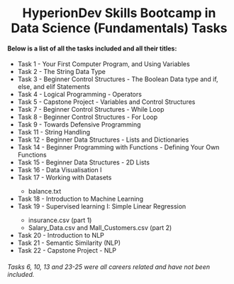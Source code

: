 <h1 align="center">HyperionDev Skills Bootcamp in Data Science (Fundamentals) Tasks</h1>

<h4> Below is a list of all the tasks included and all their titles: </h4>
<ul>
  <li>Task 1 - Your First Computer Program, and Using Variables	</li>
  <li>Task 2 - The String Data Type </li>
  <li>Task 3 - Beginner Control Structures - The Boolean Data type and if, else, and elif Statements </li>
  <li>Task 4 - Logical Programming - Operators </li>
  <li>Task 5 - Capstone Project - Variables and Control Structures	</li>
  <li>Task 7 - Beginner Control Structures - While Loop	</li>
  <li>Task 8 - Beginner Control Structures - For Loop	</li>
  <li>Task 9 - Towards Defensive Programming	</li>
  <li>Task 11 - String Handling	</li>
  <li>Task 12 - Beginner Data Structures - Lists and Dictionaries	</li>
  <li>Task 14 - Beginner Programming with Functions - Defining Your Own Functions	</li>
  <li>Task 15 - Beginner Data Structures - 2D Lists	</li>
  <li>Task 16 - Data Visualisation I	</li>
  <li>Task 17 - Working with Datasets	</li>
        <ul>
      <li>balance.txt</li>
    </ul>
  <li>Task 18 - Introduction to Machine Learning	</li>
  <li>Task 19 - Supervised learning I: Simple Linear Regression</li>
    <ul>
      <li>insurance.csv (part 1)</li>
      <li>Salary_Data.csv and Mall_Customers.csv (part 2)</li>
    </ul>
  <li>Task 20 - Introduction to NLP	</li>
  <li>Task 21 - Semantic Similarity (NLP)	</li>
  <li>Task 22 - Capstone Project - NLP</li>
</ul>	

<h6>Tasks 6, 10, 13 and 23-25 were all careers related and have not been included. </h6>
